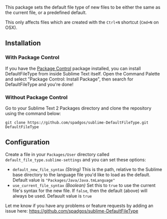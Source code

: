 This package sets the default file type of new files to be either the same as the current file, or a predefined default.

This only affects files which are created with the `Ctrl+N` shortcut (`Cmd+N` on OSX).

## Installation ##

### With Package Control ###

If you have the [Package Control][package_control] package installed, you can install DefaultFileType from inside Sublime Text itself. Open the Command Palette and select "Package Control: Install Package", then search for DefaultFileType and you're done!

### Without Package Control ###

Go to your Sublime Text 2 Packages directory and clone the repository using the command below:

    git clone https://github.com/spadgos/sublime-DefaultFileType.git DefaultFileType

## Configuration ##

Create a file in your `Packages/User` directory called `default_file_type.sublime-settings` and you can set these options:

- `default_new_file_syntax` *(String)* This is the path, relative to the Sublime base directory to the language file you'd like to load as the default. Default value is `"Packages/Java/Java.tmLanguage"`
- `use_current_file_syntax` *(Boolean)* Set this to `true` to use the current file's syntax for the new file. If `false`, then the default (above) will always be used. Defauult value is `true`

Let me know if you have any problems or feature requests by adding an issue here: https://github.com/spadgos/sublime-DefaultFileType

[package_control]: http://wbond.net/sublime_packages/package_control
